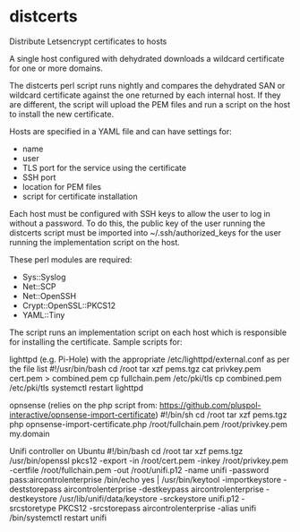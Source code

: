 # distcerts
Distribute Letsencrypt certificates to hosts

A single host configured with dehydrated downloads a wildcard certificate for one or more domains.

The distcerts perl script runs nightly and compares the dehydrated SAN or wildcard certificate against the one returned by each internal host. If they are different, the script will upload the PEM files and run a script on the host to install the new certificate.

Hosts are specified in a YAML file and can have settings for:
- name
- user
- TLS port for the service using the certificate
- SSH port
- location for PEM files
- script for certificate installation

Each host must be configured with SSH keys to allow the user to log in without a password. To do this, the public key of the user running the distcerts script must be imported into ~/.ssh/authorized_keys for the user running the implementation script on the host. 

These perl modules are required:
- Sys::Syslog
- Net::SCP
- Net::OpenSSH
- Crypt::OpenSSL::PKCS12
- YAML::Tiny

The script runs an implementation script on each host which is responsible for installing the certificate. Sample scripts for:

lighttpd (e.g. Pi-Hole) with the appropriate /etc/lighttpd/external.conf as per the file list
#!/usr/bin/bash
cd /root
tar xzf pems.tgz
cat privkey.pem cert.pem > combined.pem
cp fullchain.pem /etc/pki/tls
cp combined.pem /etc/pki/tls
systemctl restart lighttpd

opnsense (relies on the php script from: https://github.com/pluspol-interactive/opnsense-import-certificate)
#!/bin/sh
cd /root
tar xzf pems.tgz
php opnsense-import-certificate.php /root/fullchain.pem /root/privkey.pem my.domain

Unifi controller on Ubuntu
#!/bin/bash
cd /root
tar xzf pems.tgz
/usr/bin/openssl pkcs12 -export -in /root/cert.pem -inkey /root/privkey.pem -certfile /root/fullchain.pem -out /root/unifi.p12 -name unifi -password pass:aircontrolenterprise
/bin/echo yes | /usr/bin/keytool -importkeystore \-deststorepass aircontrolenterprise -destkeypass aircontrolenterprise -destkeystore /usr/lib/unifi/data/keystore \-srckeystore unifi.p12 -srcstoretype PKCS12 -srcstorepass aircontrolenterprise \-alias unifi
/bin/systemctl restart unifi
